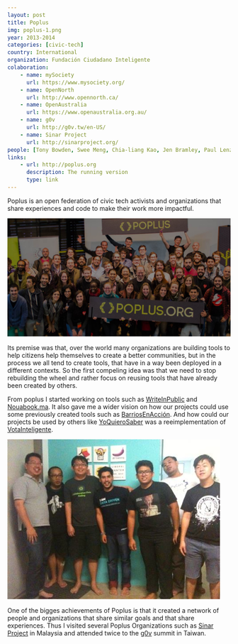 ```yaml
---
layout: post
title: Poplus
img: poplus-1.png
year: 2013-2014
categories: [civic-tech]
country: International
organization: Fundación Ciudadano Inteligente
colaboration:
    - name: mySociety
      url: https://www.mysociety.org/
    - name: OpenNorth
      url: http://www.opennorth.ca/
    - name: OpenAustralia
      url: https://www.openaustralia.org.au/
    - name: g0v
      url: http://g0v.tw/en-US/
    - name: Sinar Project
      url: http://sinarproject.org/
people: [Tony Bowden, Swee Meng, Chia-liang Kao, Jen Bramley, Paul Lenz, James McKinney, there is a lot of people]
links: 
    - url: http://poplus.org
      description: The running version
      type: link
---
```

Poplus is an open federation of civic tech activists and organizations that share experiences and code to make their work more impactful.

![](/images/poplus-2.jpg)

Its premise was that, over the world many organizations are building tools to help citizens help themselves to create a better communities, but in the process we all tend to create tools, that have in a way been deployed in a different contexts. So the first compeling idea was that we need to stop rebuilding the wheel and rather focus on reusing tools that have already been created by others. 

From poplus I started working on tools such as [WriteInPublic](/write-in-public/) and [Nouabook.ma](/nouabook/). It also gave me a wider vision on how our projects could use some previously created tools such as [BarriosEnAcción](/barrios-en-accion/). And how could our projects be used by others like [YoQuieroSaber](/yo-quiero-saber/) was a reeimplementation of [VotaInteligente](/votainteligente/).

![](/images/poplus-3.jpg)

One of the bigges achievements of Poplus is that it created a network of people and organizations that share similar goals and that share experiences. Thus I visited several Poplus Organizations such as [Sinar Project](http://sinarproject.org/en) in Malaysia and attended twice to the [g0v](http://g0v.tw/en-US/) summit in Taiwan.
